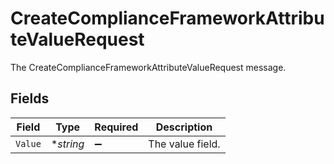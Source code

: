 # CreateComplianceFrameworkAttributeValueRequest

The CreateComplianceFrameworkAttributeValueRequest message.


## Fields

| Field              | Type               | Required           | Description        |
| ------------------ | ------------------ | ------------------ | ------------------ |
| `Value`            | **string*          | :heavy_minus_sign: | The value field.   |